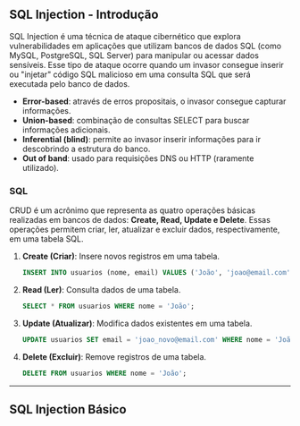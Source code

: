 ## SQL Injection - Introdução

SQL Injection é uma técnica de ataque cibernético que explora vulnerabilidades em aplicações que utilizam bancos de dados SQL (como MySQL, PostgreSQL, SQL Server) para manipular ou acessar dados sensíveis. Esse tipo de ataque ocorre quando um invasor consegue inserir ou "injetar" código SQL malicioso em uma consulta SQL que será executada pelo banco de dados.

- **Error-based**: através de erros propositais, o invasor consegue capturar informações.
- **Union-based**: combinação de consultas SELECT para buscar informações adicionais.
- **Inferential (blind)**: permite ao invasor inserir informações para ir descobrindo a estrutura do banco.
- **Out of band**: usado para requisições DNS ou HTTP (raramente utilizado).

### SQL

CRUD é um acrônimo que representa as quatro operações básicas realizadas em bancos de dados: **Create, Read, Update e Delete**. Essas operações permitem criar, ler, atualizar e excluir dados, respectivamente, em uma tabela SQL.

1. **Create (Criar)**: Insere novos registros em uma tabela.
    
    ```sql
    INSERT INTO usuarios (nome, email) VALUES ('João', 'joao@email.com');
    ```
    
2. **Read (Ler)**: Consulta dados de uma tabela.
    
    ```sql
    SELECT * FROM usuarios WHERE nome = 'João';
    ```
    
3. **Update (Atualizar)**: Modifica dados existentes em uma tabela.
    
    ```sql
    UPDATE usuarios SET email = 'joao_novo@email.com' WHERE nome = 'João';
    ```
    
4. **Delete (Excluir)**: Remove registros de uma tabela.
    
    ```sql
    DELETE FROM usuarios WHERE nome = 'João';
    ```

---

## SQL Injection Básico
